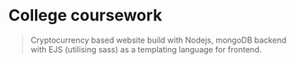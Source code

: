 # College coursework

> Cryptocurrency based website build with Nodejs, mongoDB backend with EJS (utilising sass) as a templating language for frontend.
